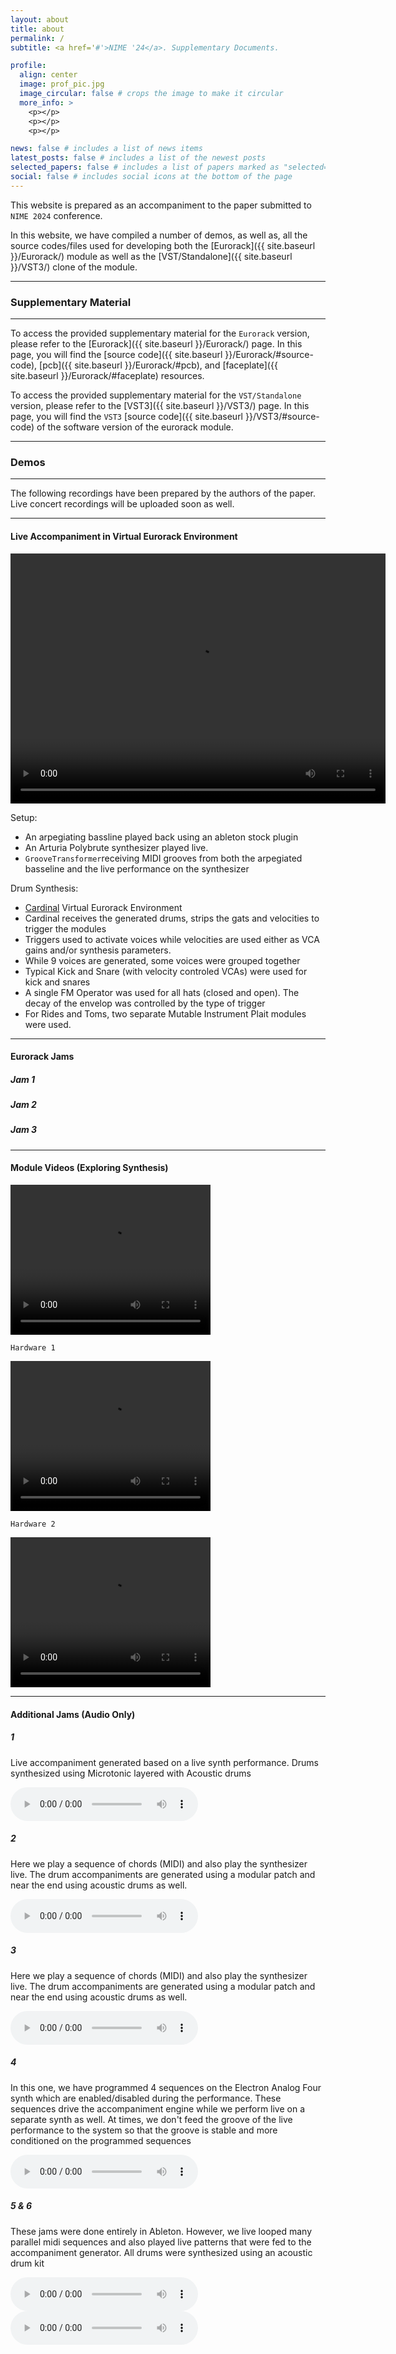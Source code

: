 ```yaml
---
layout: about
title: about
permalink: /
subtitle: <a href='#'>NIME '24</a>. Supplementary Documents.

profile:
  align: center
  image: prof_pic.jpg
  image_circular: false # crops the image to make it circular
  more_info: >
    <p></p>
    <p></p>
    <p></p>

news: false # includes a list of news items
latest_posts: false # includes a list of the newest posts
selected_papers: false # includes a list of papers marked as "selected={true}"
social: false # includes social icons at the bottom of the page
---
```


This website is prepared as an accompaniment to the paper submitted to `NIME 2024` conference. 

In this website, we have compiled a number of demos, as well as, all the source codes/files used for developing both the [Eurorack]({{ site.baseurl }}/Eurorack/) module as well as the [VST/Standalone]({{ site.baseurl }}/VST3/) clone of the module.

---
### Supplementary Material
---

To access the provided supplementary material for the `Eurorack` version, please refer to the 
[Eurorack]({{ site.baseurl }}/Eurorack/) page. In this page, you will find the [source code]({{ site.baseurl }}/Eurorack/#source-code), [pcb]({{ site.baseurl }}/Eurorack/#pcb),
and [faceplate]({{ site.baseurl }}/Eurorack/#faceplate) resources.

To access the provided supplementary material for the `VST/Standalone` version, please refer to the 
[VST3]({{ site.baseurl }}/VST3/) page. In this page, you will find the `VST3` [source code]({{ site.baseurl }}/VST3/#source-code) of the software version of the eurorack module. 

---
### Demos
---

The following recordings have been prepared by the authors of the paper. Live concert recordings will be uploaded soon as well. 

---
#### Live Accompaniment in Virtual Eurorack Environment

<video width="600" height="400" controls>
  <source src="/assets/video/VCV_VST_Keyboard_LowRes.mp4" type="video/mp4">
  Your browser does not support the video tag.
</video>


Setup:

- An arpegiating bassline played back using an ableton stock plugin
- An Arturia Polybrute synthesizer played live. 
- `GrooveTransformer`receiving MIDI grooves from both the arpegiated basseline and the live performance on the synthesizer

Drum Synthesis:

- [Cardinal](https://github.com/DISTRHO/Cardinal) Virtual Eurorack Environment
- Cardinal receives the generated drums, strips the gats and velocities to trigger the modules
- Triggers used to activate voices while velocities are used either as VCA gains and/or synthesis parameters. 
- While 9 voices are generated, some voices were grouped together
- Typical Kick and Snare (with velocity controled VCAs) were used for kick and snares
- A single FM Operator was used for all hats (closed and open). The decay of the envelop was controlled by the type of trigger
- For Rides and Toms, two separate Mutable Instrument Plait modules were used.

---

#### Eurorack Jams

##### Jam 1

##### Jam 2

##### Jam 3


---

#### Module Videos (Exploring Synthesis)
<video width="320" height="240" controls>
  <source src="/assets/video/GT Demo_compressed.mp4" type="video/mp4">
  Your browser does not support the video tag.
</video>

`Hardware 1`

<video width="320" height="240" controls>
  <source src="/assets/video/20230621_112345_compressed.mp4" type="video/mp4">
  Your browser does not support the video tag.
</video>

`Hardware 2`

<video width="320" height="240" controls>
  <source src="/assets/video/20230621_114659_compressed.mp4" type="video/mp4">
  Your browser does not support the video tag.
</video>

---
#### Additional Jams (Audio Only)


##### 1

Live accompaniment generated based on a live synth performance. Drums synthesized using Microtonic layered with Acoustic drums

<audio controls>
  <source src="{{ '/assets/audio/2_Feb12_CardinalAndAcousticDrumsLayered_Polybrute.mp3' | relative_url }}" type="audio/mp3">
  Your browser does not support the audio element.
</audio>

##### 2

Here we play a sequence of chords (MIDI) and also play the synthesizer live. The drum accompaniments are generated using a modular patch and near the end using acoustic drums as well.

<audio controls>
  <source src="{{ '/assets/audio/1_Feb12_CardinalVCV_Polybrute.mp3' | relative_url }}" type="audio/mp3">
  Your browser does not support the audio element.
</audio>

##### 3

Here we play a sequence of chords (MIDI) and also play the synthesizer live. The drum accompaniments are generated using a modular patch and near the end using acoustic drums as well.

<audio controls>
  <source src="{{ '/assets/audio/3_Feb8_Acoustic Drums_Polybrute.mp3' | relative_url }}" type="audio/mp3">
  Your browser does not support the audio element.
</audio>


##### 4

In this one, we have programmed 4 sequences on the Electron Analog Four synth which are enabled/disabled during the performance. These sequences drive the accompaniment engine while we perform live on a separate synth as well. At times, we don't feed the groove of the live performance to the system so that the groove is stable and more conditioned on the programmed sequences

<audio controls>
  <source src="{{ '/assets/audio/4_Feb2_A4SequencesAndPolybruteAcousticDrums.mp3' | relative_url }}" type="audio/mp3">
  Your browser does not support the audio element.
</audio>

##### 5 & 6

These jams were done entirely in Ableton. However, we live looped many parallel midi sequences and also played live patterns that were fed to the accompaniment generator. All drums were synthesized using an acoustic drum kit

<audio controls>
  <source src="{{ '/assets/audio/5_Jan12_MultipleSequencesLoopedAbletonPush2.mp3' | relative_url }}" type="audio/mp3">
  Your browser does not support the audio element.
</audio>

<audio controls>
  <source src="{{ '/assets/audio/6_Jan17_SameSetupAs5.mp3' | relative_url }}" type="audio/mp3">
  Your browser does not support the audio element.
</audio>


